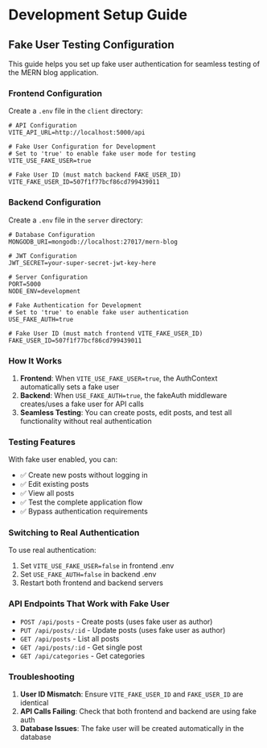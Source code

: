 # Development Setup Guide

## Fake User Testing Configuration

This guide helps you set up fake user authentication for seamless testing of the MERN blog application.

### Frontend Configuration

Create a `.env` file in the `client` directory:

```env
# API Configuration
VITE_API_URL=http://localhost:5000/api

# Fake User Configuration for Development
# Set to 'true' to enable fake user mode for testing
VITE_USE_FAKE_USER=true

# Fake User ID (must match backend FAKE_USER_ID)
VITE_FAKE_USER_ID=507f1f77bcf86cd799439011
```

### Backend Configuration

Create a `.env` file in the `server` directory:

```env
# Database Configuration
MONGODB_URI=mongodb://localhost:27017/mern-blog

# JWT Configuration
JWT_SECRET=your-super-secret-jwt-key-here

# Server Configuration
PORT=5000
NODE_ENV=development

# Fake Authentication for Development
# Set to 'true' to enable fake user authentication
USE_FAKE_AUTH=true

# Fake User ID (must match frontend VITE_FAKE_USER_ID)
FAKE_USER_ID=507f1f77bcf86cd799439011
```

### How It Works

1. **Frontend**: When `VITE_USE_FAKE_USER=true`, the AuthContext automatically sets a fake user
2. **Backend**: When `USE_FAKE_AUTH=true`, the fakeAuth middleware creates/uses a fake user for API calls
3. **Seamless Testing**: You can create posts, edit posts, and test all functionality without real authentication

### Testing Features

With fake user enabled, you can:

- ✅ Create new posts without logging in
- ✅ Edit existing posts
- ✅ View all posts
- ✅ Test the complete application flow
- ✅ Bypass authentication requirements

### Switching to Real Authentication

To use real authentication:

1. Set `VITE_USE_FAKE_USER=false` in frontend .env
2. Set `USE_FAKE_AUTH=false` in backend .env
3. Restart both frontend and backend servers

### API Endpoints That Work with Fake User

- `POST /api/posts` - Create posts (uses fake user as author)
- `PUT /api/posts/:id` - Update posts (uses fake user as author)
- `GET /api/posts` - List all posts
- `GET /api/posts/:id` - Get single post
- `GET /api/categories` - Get categories

### Troubleshooting

1. **User ID Mismatch**: Ensure `VITE_FAKE_USER_ID` and `FAKE_USER_ID` are identical
2. **API Calls Failing**: Check that both frontend and backend are using fake auth
3. **Database Issues**: The fake user will be created automatically in the database
